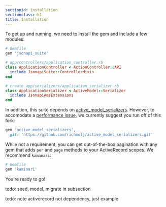 ```yaml
---
sectionid: installation
sectionclass: h1
title: Installation
---
```


To get up and running, we need to install the gem and include a few
modules.

```ruby
# Gemfile
gem 'jsonapi_suite'

# app/controllers/application_controller.rb
class ApplicationController < ActionController::API
  include JsonapiSuite::ControllerMixin
end

# create app/serializers/application_serializer.rb
class ApplicationSerializer < ActiveModel::Serializer
  include JsonapiAmsExtensions
end
```

In addition, this suite depends on [active_model_serializers](github.com/rails-api/active_model_serializers). However, to accomodate a [performance issue](https://github.com/rails-api/active_model_serializers/pull/1797), we currently suggest you run off of this fork:

```ruby
gem 'active_model_serializers',
  git: 'https://github.com/richmolj/active_model_serializers.git'
```

While not a requirement, you can get out-of-the-box pagination with any
gem that adds `per` and `page` methods to your ActiveRecord scopes. We
recommend `kamanari`:

```ruby
# Gemfile
gem 'kaminari'
```

You're ready to go!

todo: seed, model, migrate in subsection

todo: note activerecord not dependency, just example
